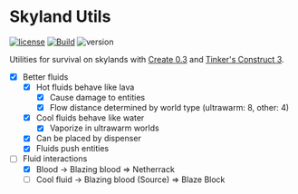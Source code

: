 # Skyland Utils

[![license](https://img.shields.io/badge/License-AGPL--v3.0-blueviolet)](https://www.gnu.org/licenses/agpl-3.0.html)
[![Build](https://github.com/ruifengx/skyland-utils/actions/workflows/gradle.yaml/badge.svg)](https://github.com/ruifengx/skyland-utils/actions/workflows/gradle.yaml)
![version](https://img.shields.io/badge/WIP-0.1-yellow)

Utilities for survival on skylands with [Create 0.3](https://github.com/Creators-of-Create/Create) and [Tinker's Construct 3](https://github.com/SlimeKnights/TinkersConstruct).

- [x] Better fluids
    - [x] Hot fluids behave like lava
        - [x] Cause damage to entities
        - [x] Flow distance determined by world type (ultrawarm: 8, other: 4)
    - [x] Cool fluids behave like water
        - [x] Vaporize in ultrawarm worlds
    - [x] Can be placed by dispenser
    - [x] Fluids push entities
- [ ] Fluid interactions
    - [x] Blood → Blazing blood ⇒ Netherrack
    - [ ] Cool fluid → Blazing blood (Source) ⇒ Blaze Block
